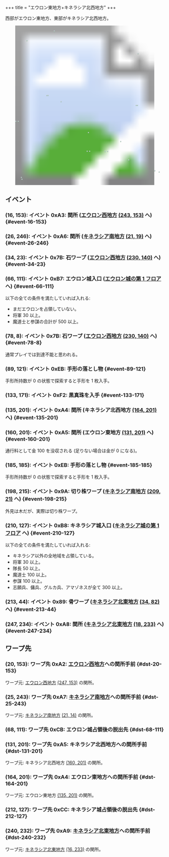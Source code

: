 +++
title = "エウロン東地方+キネラシア北西地方"
+++

西部がエウロン東地方、東部がキネラシア北西地方。

<!-- SVG {{{ -->
<svg width="1536" height="1536" viewbox="0 0 2048 2048">
<defs>
<image id="svg-asset-bg" width="2048" height="2048" href="map-02.webp" />
<image id="svg-asset-event" width="16" height="16" href="icon-event.png" />
<image id="svg-asset-destination" width="16" height="16" href="icon-destination.png" />
</defs>
<use href="#svg-asset-bg" x="0" y="0"></use>
<a href="#event-16-153">
<use href="#svg-asset-event" x="128" y="1224"><title>(16, 153): イベント 0xA3: 関所 (エウロン西地方 (243, 153) へ)</title></use>
</a>
<a href="#event-26-246">
<use href="#svg-asset-event" x="208" y="1968"><title>(26, 246): イベント 0xA6: 関所 (キネラシア南地方 (21, 19) へ)</title></use>
</a>
<a href="#event-34-23">
<use href="#svg-asset-event" x="272" y="184"><title>(34, 23): イベント 0x7B: 石ワープ (エウロン西地方 (230, 140) へ)</title></use>
</a>
<a href="#event-66-111">
<use href="#svg-asset-event" x="528" y="888"><title>(66, 111): イベント 0xB7: エウロン城入口 (エウロン城の第 1 フロアへ)</title></use>
</a>
<a href="#event-78-8">
<use href="#svg-asset-event" x="624" y="64"><title>(78, 8): イベント 0x7B: 石ワープ (エウロン西地方 (230, 140) へ)</title></use>
</a>
<a href="#event-89-121">
<use href="#svg-asset-event" x="712" y="968"><title>(89, 121): イベント 0xEB: 手形の落とし物</title></use>
</a>
<a href="#event-133-171">
<use href="#svg-asset-event" x="1064" y="1368"><title>(133, 171): イベント 0xF2: 黒真珠を入手</title></use>
</a>
<a href="#event-135-201">
<use href="#svg-asset-event" x="1080" y="1608"><title>(135, 201): イベント 0xA4: 関所 (キネラシア北西地方 (164, 201) へ)</title></use>
</a>
<a href="#event-160-201">
<use href="#svg-asset-event" x="1280" y="1608"><title>(160, 201): イベント 0xA5: 関所 (エウロン東地方 (131, 201) へ)</title></use>
</a>
<a href="#event-185-185">
<use href="#svg-asset-event" x="1480" y="1480"><title>(185, 185): イベント 0xEB: 手形の落とし物</title></use>
</a>
<a href="#event-198-215">
<use href="#svg-asset-event" x="1584" y="1720"><title>(198, 215): イベント 0x9A: 切り株ワープ (キネラシア南地方 (209, 21) へ)</title></use>
</a>
<a href="#event-210-127">
<use href="#svg-asset-event" x="1680" y="1016"><title>(210, 127): イベント 0xB8: キネラシア城入口 (キネラシア城の第 1 フロアへ)</title></use>
</a>
<a href="#event-213-44">
<use href="#svg-asset-event" x="1704" y="352"><title>(213, 44): イベント 0x89: 骨ワープ (キネラシア北東地方 (34, 82) へ)</title></use>
</a>
<a href="#event-247-234">
<use href="#svg-asset-event" x="1976" y="1872"><title>(247, 234): イベント 0xA8: 関所 (キネラシア北東地方 (18, 233) へ)</title></use>
</a>
<a href="#dst-20-153">
<use href="#svg-asset-destination" x="160" y="1224"><title>(20, 153): ワープ先 0xA2: エウロン西地方への関所手前</title></use>
</a>
<a href="#dst-164-201">
<use href="#svg-asset-destination" x="1312" y="1608"><title>(164, 201): ワープ先 0xA4: エウロン東地方への関所手前</title></use>
</a>
<a href="#dst-131-201">
<use href="#svg-asset-destination" x="1048" y="1608"><title>(131, 201): ワープ先 0xA5: キネラシア北西地方への関所手前</title></use>
</a>
<a href="#dst-25-243">
<use href="#svg-asset-destination" x="200" y="1944"><title>(25, 243): ワープ先 0xA7: キネラシア南地方への関所手前</title></use>
</a>
<a href="#dst-240-232">
<use href="#svg-asset-destination" x="1920" y="1856"><title>(240, 232): ワープ先 0xA9: キネラシア北東地方への関所手前</title></use>
</a>
<a href="#dst-68-111">
<use href="#svg-asset-destination" x="544" y="888"><title>(68, 111): ワープ先 0xCB: エウロン城占領後の脱出先</title></use>
</a>
<a href="#dst-212-127">
<use href="#svg-asset-destination" x="1696" y="1016"><title>(212, 127): ワープ先 0xCC: キネラシア城占領後の脱出先</title></use>
</a>
</svg>
<!-- }}} -->


## イベント

### (16, 153): イベント 0xA3: 関所 ([エウロン西地方](@/map/map-01/_index.md) [(243, 153)](@/map/map-01/_index.md#dst-243-153) へ) {#event-16-153}

### (26, 246): イベント 0xA6: 関所 ([キネラシア南地方](@/map/map-06/_index.md) [(21, 19)](@/map/map-06/_index.md#dst-21-19) へ) {#event-26-246}

### (34, 23): イベント 0x7B: 石ワープ ([エウロン西地方](@/map/map-01/_index.md) [(230, 140)](@/map/map-01/_index.md#dst-230-140) へ) {#event-34-23}

### (66, 111): イベント 0xB7: エウロン城入口 ([エウロン城の第 1 フロア](@/map/map-15/_index.md#dst-20-117) へ) {#event-66-111}

以下の全ての条件を満たしていれば入れる:

* まだエウロンを占領していない。
* 将軍 30 以上。
* 魔道士と参謀の合計が 500 以上。

### (78, 8): イベント 0x7B: 石ワープ ([エウロン西地方](@/map/map-01/_index.md) [(230, 140)](@/map/map-01/_index.md#dst-230-140) へ) {#event-78-8}

通常プレイでは到達不能と思われる。


### (89, 121): イベント 0xEB: 手形の落とし物 {#event-89-121}

手形所持数が 0 の状態で探索すると手形を 1 枚入手。

### (133, 171): イベント 0xF2: 黒真珠を入手 {#event-133-171}

### (135, 201): イベント 0xA4: 関所 (キネラシア北西地方 [(164, 201)](#dst-164-201) へ) {#event-135-201}

### (160, 201): イベント 0xA5: 関所 (エウロン東地方 [(131, 201)](#dst-131-201) へ) {#event-160-201}

通行料として金 100 を没収される (足りない場合は金が 0 になる)。

### (185, 185): イベント 0xEB: 手形の落とし物 {#event-185-185}

手形所持数が 0 の状態で探索すると手形を 1 枚入手。

### (198, 215): イベント 0x9A: 切り株ワープ ([キネラシア南地方](@/map/map-06/_index.md) [(209, 21)](@/map/map-06/_index.md#dst-209-21) へ) {#event-198-215}

外見は木だが、実際は切り株ワープ。

### (210, 127): イベント 0xB8: キネラシア城入口 ([キネラシア城の第 1 フロア](@/map/map-15/_index.md#dst-20-181) へ) {#event-210-127}

以下の全ての条件を満たしていれば入れる:

* キネラシア以外の全地域を占領している。
* 将軍 30 以上。
* 隊長 50 以上。
* 魔道士 100 以上。
* 参謀 100 以上。
* 志願兵、傭兵、グルカ兵、アマゾネスが全て 300 以上。

### (213, 44): イベント 0x89: 骨ワープ ([キネラシア北東地方](@/map/map-03/_index.md) [(34, 82)](@/map/map-03/_index.md#dst-34-82) へ) {#event-213-44}

### (247, 234): イベント 0xA8: 関所 ([キネラシア北東地方](@/map/map-03/_index.md) [(18, 233)](@/map/map-03/_index.md#dst-18-233) へ) {#event-247-234}


## ワープ先

### (20, 153): ワープ先 0xA2: [エウロン西地方](@/map/map-01/_index.md)への関所手前 {#dst-20-153}

ワープ元: [エウロン西地方](@/map/map-01/_index.md) [(247, 153)](@/map/map-01/_index.md#event-247-153) の関所。

### (25, 243): ワープ先 0xA7: [キネラシア南地方](@/map/map-06/_index.md)への関所手前 {#dst-25-243}

ワープ元: [キネラシア南地方](@/map/map-06/_index.md) [(21, 14)](@/map/map-06/_index.md#event-21-14) の関所。

### (68, 111): ワープ先 0xCB: エウロン城占領後の脱出先 {#dst-68-111}

### (131, 201): ワープ先 0xA5: キネラシア北西地方への関所手前 {#dst-131-201}

ワープ元: キネラシア北西地方 [(160, 201)](#event-160-201) の関所。

### (164, 201): ワープ先 0xA4: エウロン東地方への関所手前 {#dst-164-201}

ワープ元: エウロン東地方 [(135, 201)](#event-135-201) の関所。

### (212, 127): ワープ先 0xCC: キネラシア城占領後の脱出先 {#dst-212-127}

### (240, 232): ワープ先 0xA9: [キネラシア北東地方](@/map/map-03/_index.md)への関所手前 {#dst-240-232}

ワープ元: [キネラシア北東地方](@/map/map-03/_index.md) [(16, 233)](@/map/map-03/_index.md#event-16-233) の関所。
